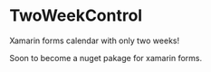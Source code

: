 # TwoWeekControl
Xamarin forms calendar with only two weeks!

Soon to become a nuget pakage for xamarin forms.
